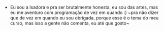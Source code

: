 - Eu sou a Isadora e pra ser brutalmente honesta, eu sou das artes, mas eu me aventuro com programação de vez em quando :) ~pra não dizer que de vez em quando eu sou obrigada, porque esse é o tema do meu curso, mas isso a gente não comenta, eu até que gosto~
